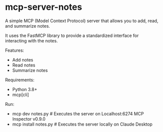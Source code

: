 # mcp-server-notes

A simple MCP (Model Context Protocol) server that allows you to add, read, and summarize notes.

It uses the FastMCP library to provide a standardized interface for interacting with the notes.

Features:

- Add notes
- Read notes
- Summarize notes

Requirements:

- Python 3.8+
- mcp[cli]

Run:

- mcp dev notes.py # Executes the server on Localhost:6274 MCP Inspector v0.9.0
- mcp install notes.py # Executes the server locally on Claude Desktop
